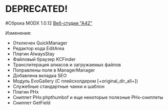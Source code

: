 # DEPRECATED!

#Сброка MODX 1.0.12 [Веб-студии "А42"](http://a42.ru/site/)

Изменения:

* Отключен QuickManager
* Редактор кода EditArea
* Плагин AlwaysStay
* Файловый браузер KCFinder
* Транслитерация алиасов и загружаемых файлов
* Поправлены поля в ManagerManager
* Добавлена вкладка SEO
* Модуль EvoGallery (С плейсхолдером [+original_dir_all+])
* Служебные стандартные чанки и шаблон
* Плагин PHx
* Сниппет PHx:phpthumbof и еще некоторые полезные PHx-сниппеты
* Сниппет GetField
